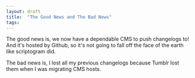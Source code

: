 ```yaml
---
layout: draft
title:  "The Good News and The Bad News"
tags: 
---
```


The good news is, we now have a dependable CMS to push changelogs to! And it's hosted by Github, so it's not going to fall off the face of the earth like scriptogram did.

The bad news is, I lost all my previous changelogs because Tumblr lost them when I was migrating CMS hosts.
